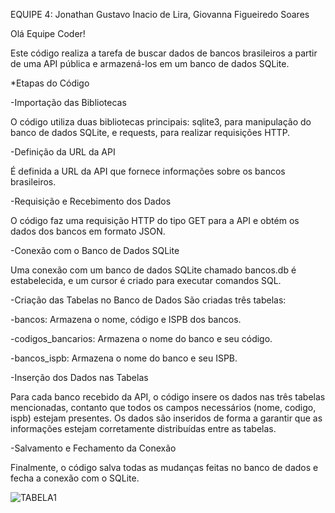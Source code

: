 EQUIPE 4: Jonathan Gustavo Inacio de Lira, Giovanna Figueiredo Soares

Olá Equipe Coder!



Este código realiza a tarefa de buscar dados de bancos brasileiros a partir de uma API pública e armazená-los em um banco de dados SQLite.

*Etapas do Código

-Importação das Bibliotecas

O código utiliza duas bibliotecas principais: sqlite3, para manipulação do banco de dados SQLite, e requests, para realizar requisições HTTP.

-Definição da URL da API

É definida a URL da API que fornece informações sobre os bancos brasileiros.

-Requisição e Recebimento dos Dados

O código faz uma requisição HTTP do tipo GET para a API e obtém os dados dos bancos em formato JSON.

-Conexão com o Banco de Dados SQLite

Uma conexão com um banco de dados SQLite chamado bancos.db é estabelecida, e um cursor é criado para executar comandos SQL.

-Criação das Tabelas no Banco de Dados
São criadas três tabelas:

-bancos: Armazena o nome, código e ISPB dos bancos.

-codigos_bancarios: Armazena o nome do banco e seu código.

-bancos_ispb: Armazena o nome do banco e seu ISPB.


-Inserção dos Dados nas Tabelas

Para cada banco recebido da API, o código insere os dados nas três tabelas mencionadas, contanto que todos os campos necessários (nome, codigo, ispb) estejam presentes. Os dados são inseridos de forma a garantir que as informações estejam corretamente distribuídas entre as tabelas.

-Salvamento e Fechamento da Conexão

Finalmente, o código salva todas as mudanças feitas no banco de dados e fecha a conexão com o SQLite.


![TABELA1](https://github.com/JowGuh/CODERHOUSER-EQUIPE-4/assets/152320761/8eae5ea5-47ba-4f54-8853-b57d55c45538)

